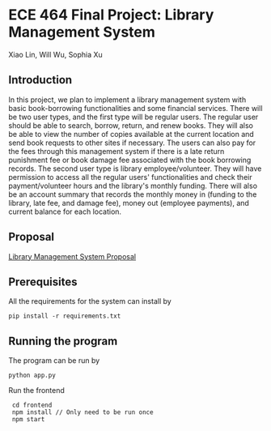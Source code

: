 # ECE 464 Final Project: Library Management System

Xiao Lin, Will Wu, Sophia Xu

## Introduction
In this project, we plan to implement a library management system with basic book-borrowing functionalities and some financial services. 
There will be two user types, and the first type will be regular users. The regular user should be able to search, borrow, return, and renew books. They will also be able to view the number of copies available at the current location and send book requests to other sites if necessary. The users can also pay for the fees through this management system if there is a late return punishment fee or book damage fee associated with the book borrowing records. 
The second user type is library employee/volunteer. They will have permission to access all the regular users' functionalities and check their payment/volunteer hours and the library's monthly funding.
There will also be an account summary that records the monthly money in (funding to the library, late fee, and damage fee), money out (employee payments), and current balance for each location.

## Proposal 

[Library Management System Proposal](https://github.com/Hongguigui/DB-Library-Mgmt/blob/main/DB%20Proposal.pdf)

## Prerequisites
All the requirements for the system can install by 
```
pip install -r requirements.txt
```
## Running the program
The program can be run by 
```
python app.py
```
Run the frontend
```
 cd frontend
 npm install // Only need to be run once
 npm start
```
